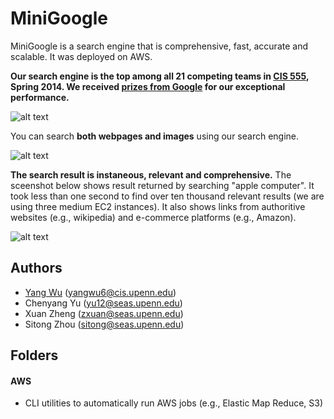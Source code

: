 # MiniGoogle

MiniGoogle is a search engine that is comprehensive, fast, accurate and scalable. It was deployed on AWS.

**Our search engine is the top among all 21 competing teams in [CIS 555](http://www.cis.upenn.edu/~cis455/), Spring 2014. We received [prizes from Google](http://www.cis.upenn.edu/~cis455/hall-of-fame.html) for our exceptional performance.**

![alt text](https://github.com/wuyangjack/MiniGoogle/blob/master/Screenshots/cis-555-hall-of-fame.png "A screenshot from the CIS 555 hall of fame.")

You can search **both webpages and images** using our search engine.

![alt text](https://github.com/wuyangjack/MiniGoogle/blob/master/Screenshots/screenshot-1.png "The front page of our search engine.")

**The search result is instaneous, relevant and comprehensive.** The sceenshot below shows result returned by searching "apple computer". It took less than one second to find over ten thousand relevant results (we are using three medium EC2 instances). It also shows links from authoritive websites (e.g., wikipedia) and e-commerce platforms (e.g., Amazon).

![alt text](https://github.com/wuyangjack/MiniGoogle/blob/master/Screenshots/screenshot-2.png "The search result returned by searching \"apple computer\"")


## Authors
* 	[Yang Wu](http://www.cis.upenn.edu/~yangwu6/) 		(yangwu6@cis.upenn.edu)
* 	Chenyang Yu 	(yu12@seas.upenn.edu)
* 	Xuan Zheng 		(zxuan@seas.upenn.edu)
* 	Sitong Zhou 	(sitong@seas.upenn.edu)



## Folders

#### AWS
*	CLI utilities to automatically run AWS jobs (e.g., Elastic Map Reduce, S3)
